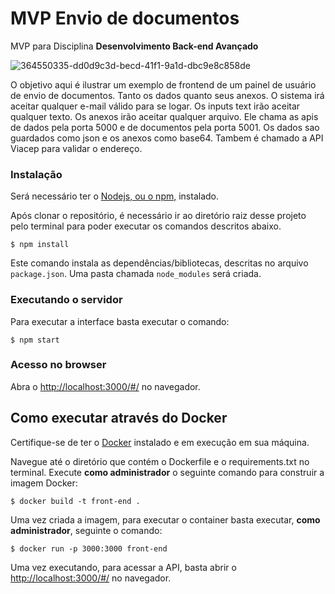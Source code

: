 # MVP Envio de documentos

MVP para Disciplina **Desenvolvimento Back-end Avançado** 

![364550335-dd0d9c3d-becd-41f1-9a1d-dbc9e8c858de](https://github.com/user-attachments/assets/8c6e6753-5124-4bbe-aa9e-6b39e33c9c12)

O objetivo aqui é ilustrar um exemplo de frontend de um painel de usuário de envio de documentos. Tanto os dados quanto seus anexos.
O sistema irá aceitar qualquer e-mail válido para se logar.
Os inputs text irão aceitar qualquer texto.
Os anexos irão aceitar qualquer arquivo.
Ele chama as apis de dados pela porta 5000 e de documentos pela porta 5001. Os dados sao guardados como json e os anexos como base64. Tambem é chamado a API Viacep para validar o endereço.

### Instalação

Será necessário ter o [Nodejs, ou o npm,](https://nodejs.org/en/download/) instalado. 

Após clonar o repositório, é necessário ir ao diretório raiz desse projeto pelo terminal para poder executar os comandos descritos abaixo.

```
$ npm install
```

Este comando instala as dependências/bibliotecas, descritas no arquivo `package.json`. Uma pasta chamada `node_modules` será criada.

### Executando o servidor

Para executar a interface basta executar o comando: 

```
$ npm start
```

### Acesso no browser

Abra o [http://localhost:3000/#/](http://localhost:3000/#/) no navegador.

## Como executar através do Docker

Certifique-se de ter o [Docker](https://docs.docker.com/engine/install/) instalado e em execução em sua máquina.

Navegue até o diretório que contém o Dockerfile e o requirements.txt no terminal.
Execute **como administrador** o seguinte comando para construir a imagem Docker:

```
$ docker build -t front-end .
```

Uma vez criada a imagem, para executar o container basta executar, **como administrador**, seguinte o comando:

```
$ docker run -p 3000:3000 front-end
```

Uma vez executando, para acessar a API, basta abrir o [http://localhost:3000/#/](http://localhost:3000/#/) no navegador.
